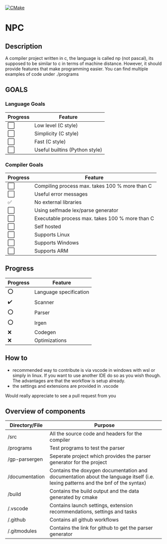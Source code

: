 [![CMake](https://github.com/m-heim/Npc/actions/workflows/cmake.yml/badge.svg)](https://github.com/m-heim/Npc/actions/workflows/cmake.yml)

# NPC

## Description

A compiler project written in c, the language is called np (not pascal), its supposed to be similar to c in terms of machine distance. However, it should provide features that make programming easier.
You can find multiple examples of code under ./programs


## GOALS

### Language Goals
| Progress | Feature |
| -------- | ------- |
| :white_large_square: | Low level (C style) |
| :white_large_square: | Simplicity (C style) |
| :white_large_square: | Fast (C style) |
| :white_large_square: | Useful builtins (Python style) |

### Compiler Goals
| Progress | Feature |
| -------- | ------- |
| :white_large_square:   | Compiling process max. takes 100 % more than C |
| :white_large_square:   | Useful error messages |
| :white_check_mark:     | No external libraries |
| :white_large_square:   | Using selfmade lex/parse generator |
| :white_large_square:   | Executable process max. takes 100 % more than C |
| :white_large_square:   | Self hosted |
| :white_large_square:   | Supports Linux |
| :white_large_square:   | Supports Windows |
| :white_large_square:   | Supports ARM |

## Progress

| Progress | Feature |
| -------- | ------- |
| :o: | Language specification | 
| :heavy_check_mark: | Scanner |
| :o: | Parser |
| :o: | Irgen |
| :x: | Codegen |
| :x: | Optimizations |

## How to
- recommended way to contribute is via vscode in windows with wsl or simply in linux. If you want to use another IDE do so as you wish though. The advantages are that the workflow is setup already.
- the settings and extensions are provided in .vscode

Would really appreciate to see a pull request from you

## Overview of components

| Directory/File | Purpose |
| ---------------|-------- |
| /src           | All the source code and headers for the compiler |
| /programs      | Test programs to test the parser |
| /gp-parsergen  | Seperate project which provides the parser generator for the project |
| /documentation | Contains the doxygen documentation and documentation about the language itself (i.e. lexing patterns and the bnf of the syntax) |
| /build         | Contains the build output and the data generated by cmake |
| /.vscode       | Contains launch settings, extension recommendations, settings and tasks |
| /.github       | Contains all github workflows |
| /.gitmodules   | Contains the link for github to get the parser generator |